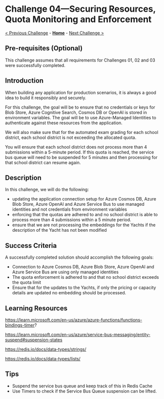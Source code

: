 # Challenge 04—Securing Resources, Quota Monitoring and Enforcement

[< Previous Challenge](./Challenge-03.md) - **[Home](../README.md)** - [Next Challenge >](./Challenge-05.md)

## Pre-requisites (Optional)

This challenge assumes that all requirements for Challenges 01, 02 and 03 were successfully completed.

## Introduction

When building any application for production scenarios, it is always a good idea to build it responsibly and securely.

For this challenge, the goal will be to ensure that no credentials or keys for Blob Store, Azure Cognitive Search, Cosmos DB or OpenAI is stored in environment variables.
The goal will be to use Azure-Managed Identities to authenticate against these resources from the application.

We will also make sure that for the automated exam grading for each school district, each school district is not exceeding the allocated quota.

You will ensure that each school district does not process more than 4 submissions within a 5-minute period. If this quota is reached, the service bus queue will need to be suspended for 5 minutes and then processing for that school district can resume again.
## Description

In this challenge, we will do the following:
- updating the application connection setup for Azure Cosmos DB, Azure Blob Store, Azure OpenAI and Azure Service Bus to use managed identities and not credentials from environment variables
- enforcing that the quotas are adhered to and no school district is able to process more than 4 submissions within a 5 minute period.
- ensure that we are not processing the embeddings for the Yachts if the description of the Yacht has not been modified
## Success Criteria

A successfully completed solution should accomplish the following goals:

- Connection to Azure Cosmos DB, Azure Blob Store, Azure OpenAI and Azure Service Bus are using only managed identities
- The quota enforcement is adhered to and that no school district exceeds the quota limit
- Ensure that for the updates to the Yachts, if only the pricing or capacity details are updated no embedding should be processed.


## Learning Resources

https://learn.microsoft.com/en-us/azure/azure-functions/functions-bindings-timer?

https://learn.microsoft.com/en-us/azure/service-bus-messaging/entity-suspend#suspension-states

https://redis.io/docs/data-types/strings/

https://redis.io/docs/data-types/lists/

## Tips
- Suspend the service bus queue and keep track of this in Redis Cache
- Use Timers to check if the Service Bus Queue suspension can be lifted.
